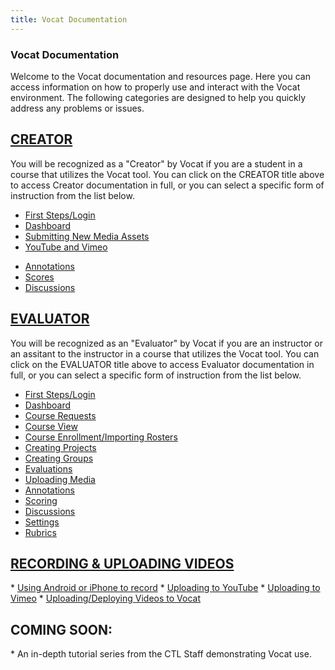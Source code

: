 ```yaml
---
title: Vocat Documentation
---
```


<!-- ANDERSON'S NOTES: I think we should go into Bot Creator and Evaluator sections and impose in-page-links to different parts of the page
(wikipedia style).  This way when someone comes to the documentation page and they want to enact one specific task it will not be hard.-->

<h3 class="section-header">Vocat Documentation</h3>

<p>Welcome to the Vocat documentation and resources page.  Here you can access information on how to properly use
and interact with the Vocat environment.  The following categories are designed to help you quickly
address any problems or issues.</p>

<h2><a href="creator.html">CREATOR</a></h2>
You will be recognized as a "Creator" by Vocat if you are a student in a course that utilizes the Vocat tool.
You can click on the CREATOR title above to access Creator documentation in full, or you can select a
specific form of instruction from the list below.

* <a href="creator.html#login">First Steps/Login</a>
* <a href="creator.html#dashboard">Dashboard</a>
* <a href="creator.html#vid">Submitting New Media Assets</a>
* <a href="creator.html#youtube">YouTube and Vimeo</a>
<!-- * <a href="creator.html#servers">Upload to VOCAT servers</a> -->
* <a href="creator.html#annotations">Annotations</a>
* <a href="creator.html#scores">Scores</a>
* <a href="creator.html#discussions">Discussions</a>

<!--

* <a href="#login">First Steps/Login</a>
* <a href="#dashboard">Dashboard</a>
* <a href="#vid">Submitting New Media Assets</a>
* <a href="#youtube">YouTube and Vimeo</a>
* <a href="#annotations">Annotations</a>
* <a href="#scores">Scores</a>
* <a href="#discussions">Discussions</a>

-->


<h2><a href="evaluator.html">EVALUATOR</a></h2>
You will be recognized as an "Evaluator" by Vocat if you are an instructor or an assitant to the instructor
in a course that utilizes the Vocat tool.
You can	 click on the EVALUATOR title above to access Evaluator documentation in full, or you can select a
specific form of instruction from  the list below.

* <a href="evaluator.html#login">First Steps/Login</a>
* <a href="evaluator.html#dashboard">Dashboard</a>
* <a href="evaluator.html#course_create">Course Requests</a>
* <a href="evaluator.html#course">Course View</a>
* <a href="evaluator.html#rosters">Course Enrollment/Importing Rosters</a>
* <a href="evaluator.html#projects">Creating Projects</a>
* <a href="evaluator.html#groups">Creating Groups</a>
* <a href="evaluator.html#evaluations">Evaluations</a>
* <a href="evaluator.html#media">Uploading Media</a>
* <a href="evaluator.html#annotations">Annotations</a>
* <a href="evaluator.html#scoring">Scoring</a>
* <a href="evaluator.html#discussions">Discussions</a>
* <a href="evaluator.html#settings">Settings</a>
* <a href="evaluator.html#rubrics">Rubrics</a>

<!--

* <a href="#login">First Steps/Login</a>
* <a href="#dashboard">Dashboard</a>
* <a href="#course_create">Course Requests</a>
* <a href="#course">Course View</a>
* <a href="#rosters">Course Enrollment/Importing Rosters</a>
* <a href="#projects">Creating Projects</a>
* <a href="#groups">Creating Groups</a>
* <a href="#evaluations">Evaluations</a>
* <a href="#media">Uploading Media</a>
* <a href="#annotations">Annotations</a>
* <a href="#scoring">Scoring</a>
* <a href="#discussions">Discussions</a>
* <a href="#settings">Settings</a>
* <a href="#rubrics">Rubrics</a>

-->

<h2><a href="record_upload.html">RECORDING & UPLOADING VIDEOS</a></h2>
* <a href="record_upload.html#iphone">Using Android or iPhone to record</a>
* <a href="record_upload.html#youtube">Uploading to YouTube</a>
* <a href="record_upload.html#vimeo">Uploading to Vimeo</a>
* <a href="record_upload.html#vocat">Uploading/Deploying Videos to Vocat</a>

<h2>COMING SOON:</h2>
* An in-depth tutorial series from the CTL Staff demonstrating Vocat use.
